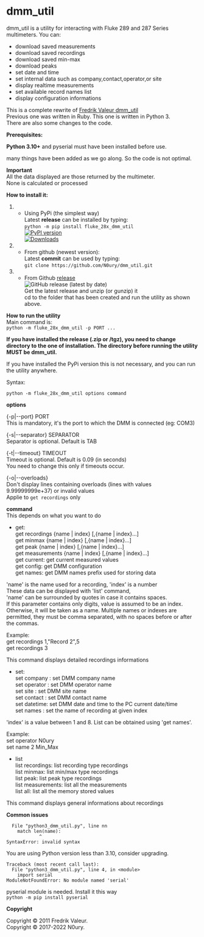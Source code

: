# dmm_util
dmm_util is a utility for interacting with Fluke 289 and 287 Series multimeters.
You can:
- download saved measurements
- download saved recordings
- download saved min-max
- download peaks
- set date and time
- set internal data such as company,contact,operator,or site
- display realtime measurements
- set available record names list
- display configuration informations

This is a complete rewrite of [Fredrik Valeur dmm_util](https://github.com/fvaleur/dmm_util)  
Previous one was written in Ruby. This one is written in Python 3.  
There are also some changes to the code.

**Prerequisites:**

**Python 3.10+** and pyserial must have been installed before use.

many things have been added as we go along. So the code is not optimal.

**Important**  
All the data displayed are those returned by the multimeter.  
None is calculated or processed


**How to install it:**

1. - Using PyPi (the simplest way)  
Latest **release** can be installed by typing:  
`python -m pip install fluke_28x_dmm_util`  
[![PyPI version](https://badge.fury.io/py/fluke-28x-dmm-util.svg)](https://badge.fury.io/py/fluke-28x-dmm-util)  
[![Downloads](https://pepy.tech/badge/fluke-28x-dmm-util)](https://pepy.tech/project/fluke-28x-dmm-util)


2. - From github (newest version):  
Latest **commit** can be used by typing:  
`git clone https://github.com/N0ury/dmm_util.git`  



3. -  From Github [release](https://github.com/N0ury/dmm_util/releases)  
![GitHub release (latest by date)](https://img.shields.io/github/v/release/N0ury/dmm_util)  
Get the latest release and unzip (or gunzip) it  
cd to the folder that has been created and run the utility as shown above.


**How to run the utility**  
Main command is:  
`python -m fluke_28x_dmm_util -p PORT ...`  

**If you have installed the release (.zip or /tgz), you need to change directory to the one of installation. The directory before running the utility MUST be dmm_util.**

If you have installed the PyPi version this is not necessary, and you can run the utility anywhere.  

Syntax:  

`python -m fluke_28x_dmm_util options command`  

**options**  

{-p|--port} PORT  
This is mandatory, it's the port to which the DMM is connected (eg: COM3)   

{-s|--separator} SEPARATOR  
Separator is optional. Default is TAB  

{-t|--timeout} TIMEOUT  
Timeout is optional. Default is 0.09 (in seconds)  
You need to change this only if timeouts occur.

{-o|--overloads}  
Don't display lines containing overloads (lines with values 9.99999999e+37) or invalid values  
Applie to `get recordings` only  

**command**  
This depends on what you want to do  
- get:  
get recordings {name | index} [,{name | index}...]  
get minmax {name | index} [,{name | index}...]  
get peak {name | index} [,{name | index}...]  
get measurements {name | index} [,{name | index}...]  
get current: get current measured values  
get config: get DMM configuration  
get names: get DMM names prefix used for storing data  

'name' is the name used for a recording, 'index' is a number  
These data can be displayed with 'list' command,  
'name' can be surrounded by quotes in case it contains spaces.  
If this parameter contains only digits, value is assumed to be an index.  
Otherwise, it will be taken as a name. Multiple names or indexes are permitted, they must be comma separated, with no spaces before or after the commas.  

Example:  
get recordings 1,"Record 2",5  
get recordings 3  

This command displays detailed recordings informations

- set:  
set company <value>: set DMM company name  
set operator <value>: set DMM operator name  
set site <value>: set DMM site name  
set contact <value>: set DMM contact name  
set datetime: set DMM date and time to the PC current date/time  
set names <index> <name>: set the name of recording at given index  

'index' is a value between 1 and 8. List can be obtained using 'get names'.  

Example:  
set operator N0ury  
set name 2 Min_Max  

- list  
list recordings: list recording type recordings  
list minmax: list min/max type recordings  
list peak: list peak type recordings  
list measurements: list all the measurements  
list all: list all the memory stored values  

This command displays general informations about recordings  

**Common issues**
```
  File "python3_dmm_util.py", line nn
    match len(name):
            ^
SyntaxError: invalid syntax
```

You are using Python version less than 3.10, consider upgrading.

```
Traceback (most recent call last):
  File "python3_dmm_util.py", line 4, in <module>
    import serial
ModuleNotFoundError: No module named 'serial'
```

pyserial module is needed.
Install it this way  
`python -m pip install pyserial`


**Copyright**

Copyright © 2011 Fredrik Valeur.  
Copyright © 2017-2022 N0ury.

